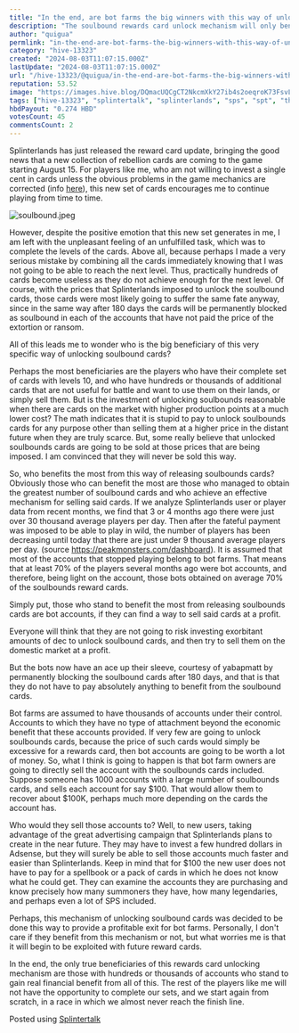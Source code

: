 ```yaml
---
title: "In the end, are bot farms the big winners with this way of unlocking soulbounds cards?"
description: "The soulbound rewards card unlock mechanism will only benefit bot farms and create a new way to exploit Splinterlands"
author: "quigua"
permlink: "in-the-end-are-bot-farms-the-big-winners-with-this-way-of-unlocking-soulbounds-cards"
category: "hive-13323"
created: "2024-08-03T11:07:15.000Z"
lastUpdate: "2024-08-03T11:07:15.000Z"
url: "/hive-13323/@quigua/in-the-end-are-bot-farms-the-big-winners-with-this-way-of-unlocking-soulbounds-cards"
reputation: 53.52
image: "https://images.hive.blog/DQmacUQCgCT2NkcmXkY27ib4s2oeqroK73FsvLihZLuXRrB/soulbound.jpeg"
tags: ["hive-13323", "splintertalk", "splinterlands", "sps", "spt", "thgaming", "blockchaingaming", "p2e", "game"]
hbdPayout: "0.274 HBD"
votesCount: 45
commentsCount: 2
---
```


Splinterlands has just released the reward card update, bringing the good news that a new collection of rebellion cards are coming to the game starting August 15. 
For players like me, who am not willing to invest a single cent in cards unless the obvious problems in the game mechanics are corrected (info [here](https://hive.blog/hive-13323/@quigua/splinterlands-is-broken-a-simple-proposal-to-fix-everything)), this new set of cards encourages me to continue playing from time to time. 

![soulbound.jpeg](https://images.hive.blog/DQmacUQCgCT2NkcmXkY27ib4s2oeqroK73FsvLihZLuXRrB/soulbound.jpeg)

However, despite the positive emotion that this new set generates in me, I am left with the unpleasant feeling of an unfulfilled task, which was to complete the levels of the cards. Above all, because perhaps I made a very serious mistake by combining all the cards immediately knowing that I was not going to be able to reach the next level. Thus, practically hundreds of cards become useless as they do not achieve enough for the next level. 
Of course, with the prices that Splinterlands imposed to unlock the soulbound cards, those cards were most likely going to suffer the same fate anyway, since in the same way after 180 days the cards will be permanently blocked as soulbound in each of the accounts that have not paid the price of the extortion or ransom.

All of this leads me to wonder who is the big beneficiary of this very specific way of unlocking soulbound cards?

Perhaps the most beneficiaries are the players who have their complete set of cards with levels 10, and who have hundreds or thousands of additional cards that are not useful for battle and want to use them on their lands, or simply sell them. 
But is the investment of unlocking soulbounds reasonable when there are cards on the market with higher production points at a much lower cost? The math indicates that it is stupid to pay to unlock soulbounds cards for any purpose other than selling them at a higher price in the distant future when they are truly scarce. 
But, some really believe that unlocked soulbounds cards are going to be sold at those prices that are being imposed. I am convinced that they will never be sold this way.

So, who benefits the most from this way of releasing soulbounds cards?
Obviously those who can benefit the most are those who managed to obtain the greatest number of soulbound cards and who achieve an effective mechanism for selling said cards. If we analyze Splinterlands user or player data from recent months, we find that 3 or 4 months ago there were just over 30 thousand average players per day. Then after the fateful payment was imposed to be able to play in wild, the number of players has been decreasing until today that there are just under 9 thousand average players per day. (source https://peakmonsters.com/dashboard). It is assumed that most of the accounts that stopped playing belong to bot farms. That means that at least 70% of the players several months ago were bot accounts, and therefore, being light on the account, those bots obtained on average 70% of the soulbounds reward cards. 

Simply put, those who stand to benefit the most from releasing soulbounds cards are bot accounts, if they can find a way to sell said cards at a profit. 

Everyone will think that they are not going to risk investing exorbitant amounts of dec to unlock soulbound cards, and then try to sell them on the domestic market at a profit.

But the bots now have an ace up their sleeve, courtesy of yabapmatt by permanently blocking the soulbound cards after 180 days, and that is that they do not have to pay absolutely anything to benefit from the soulbound cards. 

Bot farms are assumed to have thousands of accounts under their control. Accounts to which they have no type of attachment beyond the economic benefit that these accounts provided. 
If very few are going to unlock soulbounds cards, because the price of such cards would simply be excessive for a rewards card, then bot accounts are going to be worth a lot of money. 
So, what I think is going to happen is that bot farm owners are going to directly sell the account with the soulbounds cards included. Suppose someone has 1000 accounts with a large number of soulbounds cards, and sells each account for say $100. That would allow them to recover about $100K, perhaps much more depending on the cards the account has. 

Who would they sell those accounts to? Well, to new users, taking advantage of the great advertising campaign that Splinterlands plans to create in the near future. They may have to invest a few hundred dollars in Adsense, but they will surely be able to sell those accounts much faster and easier than Splinterlands.
Keep in mind that for $100 the new user does not have to pay for a spellbook or a pack of cards in which he does not know what he could get. They can examine the accounts they are purchasing and know precisely how many summoners they have, how many legendaries, and perhaps even a lot of SPS included.

Perhaps, this mechanism of unlocking soulbound cards was decided to be done this way to provide a profitable exit for bot farms. Personally, I don't care if they benefit from this mechanism or not, but what worries me is that it will begin to be exploited with future reward cards. 

In the end, the only true beneficiaries of this rewards card unlocking mechanism are those with hundreds or thousands of accounts who stand to gain real financial benefit from all of this. The rest of the players like me will not have the opportunity to complete our sets, and we start again from scratch, in a race in which we almost never reach the finish line.

Posted using [Splintertalk](https://www.splintertalk.io/@quigua/in-the-end-are-bot-farms-the-big-winners-with-this-way-of-unlocking-soulbounds-cards)